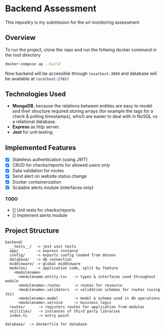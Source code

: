 # Backend Assessment

This repositry is my submission for the url monitoring assessment

## Overview

To run the project, clone the repo and run the follwing docker command in the root directory

```bash
docker-compose up --build
```

Now backend will be accessible through `localhost:3000`
and database will be available at `localhost:27017`

## Technologies Used

- **MongoDB**, because the relations between entities are easy to model
  and their structure required storing arrays (for example the tags for a check & polling timestamps), which are easier to deal with in NoSQL vs a relational database.
- **Express** as http server.
- **Jest** for unit testing.

## Implemented Features

- [x] Stateless authentication (using JWT)
- [x] CRUD for checks/reports for allowed users only
- [x] Data validation for routes
- [x] Send alert on website status change
- [x] Docker containerization
- [x] Scalable alerts module (interfaces only)

#### TODO

- [] Unit tests for checks/reports
- [] Implement alerts module

## Project Structure

```
backend/
  __tests__/  -> jest unit tests
  app/        -> express instance
  config/     -> exports config loaded from dotenv
  database/   -> db connection
  middleware/ -> global middleware
  modules/    -> application code, split by feature
    <modulename>
      <modulename.entity.ts>   -> types & interfaces used throughout module
      <modulename>.routes      -> routes for resource
      <modulename>.validators  -> validation schemas for routes (using Joi)
      <modulename>.model       -> model & schema used in db operations
      <modulename>.service     -> business logic
  routes/      -> registers routes for application from modules
  utilities/   -> instances of third party libraries
  index.ts     -> entry point

database/  -> dockerfile for database

```
